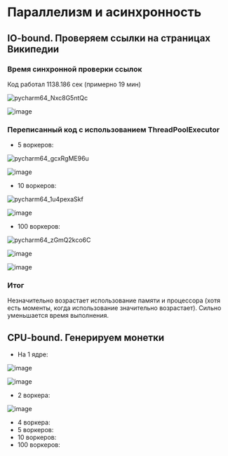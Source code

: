 # Параллелизм и асинхронность

## IO-bound. Проверяем ссылки на страницах Википедии

### Время синхронной проверки ссылок
Код работал 1138.186 сек (примерно 19 мин)

![pycharm64_Nxc8G5ntQc](https://user-images.githubusercontent.com/71966352/144597954-ba487f4e-ee09-4f61-be4d-b17398240559.png)

![image](https://user-images.githubusercontent.com/71966352/144613993-ae72de29-e4b5-4999-8684-bb5becab40b8.png)


### Переписанный код с использованием ThreadPoolExecutor
*  5 воркеров: 

![pycharm64_gcxRgME96u](https://user-images.githubusercontent.com/71966352/144615412-3efdd4f3-a696-4ef6-94e4-74c6a939401b.png)


![image](https://user-images.githubusercontent.com/71966352/144611122-a43283d6-00a0-4a72-9e7f-8724e5dfe242.png)

* 10 воркеров:

![pycharm64_1u4pexaSkf](https://user-images.githubusercontent.com/71966352/144616015-1e000a1b-887f-41e6-84e8-200bc3d21e01.png)


![image](https://user-images.githubusercontent.com/71966352/144615896-83ed8dd4-07f0-4e5c-8413-1e82b0d96410.png)

* 100 воркеров:

![pycharm64_zGmQ2kco6C](https://user-images.githubusercontent.com/71966352/144616510-12d82dde-b222-442d-954c-ba6cc468a9fb.png)

![image](https://user-images.githubusercontent.com/71966352/144616207-17ee7252-7143-41ed-8da3-bc6c44b8325f.png)

![image](https://user-images.githubusercontent.com/71966352/144616385-74d1c6b4-6047-4fb6-92a0-948f75afeb29.png)

### Итог
Незначительно возрастает использование памяти и процессора (хотя есть моменты, когда использование значительно возрастает). Сильно уменьшается время выполнения.

## CPU-bound. Генерируем монетки

* На 1 ядре:

![image](https://user-images.githubusercontent.com/71966352/144634084-e57d7454-0767-4318-9198-6b5b1ff3c9cc.png)

![image](https://user-images.githubusercontent.com/71966352/144617966-950feb05-d238-4111-a021-9865e4da4a79.png)

* 2 воркера:

![image](https://user-images.githubusercontent.com/71966352/144636443-b485bec4-d4cf-4d45-8dde-68a586ffd7e7.png)

* 4 воркера:
* 5 воркеров:
* 10 воркеров:
* 100 воркеров:
